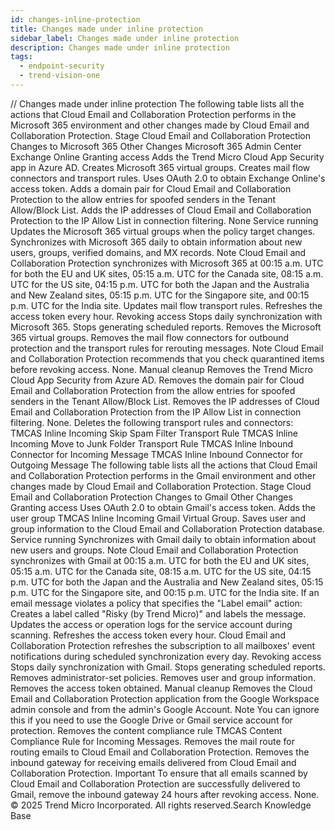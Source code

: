 ```yaml
---
id: changes-inline-protection
title: Changes made under inline protection
sidebar_label: Changes made under inline protection
description: Changes made under inline protection
tags:
  - endpoint-security
  - trend-vision-one
---
```


/*<![CDATA[*/ $('#title').html($('meta[name=map-description]').attr('content')); /*]]>*/ Changes made under inline protection The following table lists all the actions that Cloud Email and Collaboration Protection performs in the Microsoft 365 environment and other changes made by Cloud Email and Collaboration Protection. Stage Cloud Email and Collaboration Protection Changes to Microsoft 365 Other Changes Microsoft 365 Admin Center Exchange Online Granting access Adds the Trend Micro Cloud App Security app in Azure AD. Creates Microsoft 365 virtual groups. Creates mail flow connectors and transport rules. Uses OAuth 2.0 to obtain Exchange Online's access token. Adds a domain pair for Cloud Email and Collaboration Protection to the allow entries for spoofed senders in the Tenant Allow/Block List. Adds the IP addresses of Cloud Email and Collaboration Protection to the IP Allow List in connection filtering. None Service running Updates the Microsoft 365 virtual groups when the policy target changes. Synchronizes with Microsoft 365 daily to obtain information about new users, groups, verified domains, and MX records. Note Cloud Email and Collaboration Protection synchronizes with Microsoft 365 at 00:15 a.m. UTC for both the EU and UK sites, 05:15 a.m. UTC for the Canada site, 08:15 a.m. UTC for the US site, 04:15 p.m. UTC for both the Japan and the Australia and New Zealand sites, 05:15 p.m. UTC for the Singapore site, and 00:15 p.m. UTC for the India site. Updates mail flow transport rules. Refreshes the access token every hour. Revoking access Stops daily synchronization with Microsoft 365. Stops generating scheduled reports. Removes the Microsoft 365 virtual groups. Removes the mail flow connectors for outbound protection and the transport rules for rerouting messages. Note Cloud Email and Collaboration Protection recommends that you check quarantined items before revoking access. None. Manual cleanup Removes the Trend Micro Cloud App Security from Azure AD. Removes the domain pair for Cloud Email and Collaboration Protection from the allow entries for spoofed senders in the Tenant Allow/Block List. Removes the IP addresses of Cloud Email and Collaboration Protection from the IP Allow List in connection filtering. None. Deletes the following transport rules and connectors: TMCAS Inline Incoming Skip Spam Filter Transport Rule TMCAS Inline Incoming Move to Junk Folder Transport Rule TMCAS Inline Inbound Connector for Incoming Message TMCAS Inline Inbound Connector for Outgoing Message The following table lists all the actions that Cloud Email and Collaboration Protection performs in the Gmail environment and other changes made by Cloud Email and Collaboration Protection. Stage Cloud Email and Collaboration Protection Changes to Gmail Other Changes Granting access Uses OAuth 2.0 to obtain Gmail's access token. Adds the user group TMCAS Inline Incoming Gmail Virtual Group. Saves user and group information to the Cloud Email and Collaboration Protection database. Service running Synchronizes with Gmail daily to obtain information about new users and groups. Note Cloud Email and Collaboration Protection synchronizes with Gmail at 00:15 a.m. UTC for both the EU and UK sites, 05:15 a.m. UTC for the Canada site, 08:15 a.m. UTC for the US site, 04:15 p.m. UTC for both the Japan and the Australia and New Zealand sites, 05:15 p.m. UTC for the Singapore site, and 00:15 p.m. UTC for the India site. If an email message violates a policy that specifies the "Label email" action: Creates a label called "Risky (by Trend Micro)" and labels the message. Updates the access or operation logs for the service account during scanning. Refreshes the access token every hour. Cloud Email and Collaboration Protection refreshes the subscription to all mailboxes' event notifications during scheduled synchronization every day. Revoking access Stops daily synchronization with Gmail. Stops generating scheduled reports. Removes administrator-set policies. Removes user and group information. Removes the access token obtained. Manual cleanup Removes the Cloud Email and Collaboration Protection application from the Google Workspace admin console and from the admin's Google Account. Note You can ignore this if you need to use the Google Drive or Gmail service account for protection. Removes the content compliance rule TMCAS Content Compliance Rule for Incoming Messages. Removes the mail route for routing emails to Cloud Email and Collaboration Protection. Removes the inbound gateway for receiving emails delivered from Cloud Email and Collaboration Protection. Important To ensure that all emails scanned by Cloud Email and Collaboration Protection are successfully delivered to Gmail, remove the inbound gateway 24 hours after revoking access. None. © 2025 Trend Micro Incorporated. All rights reserved.Search Knowledge Base